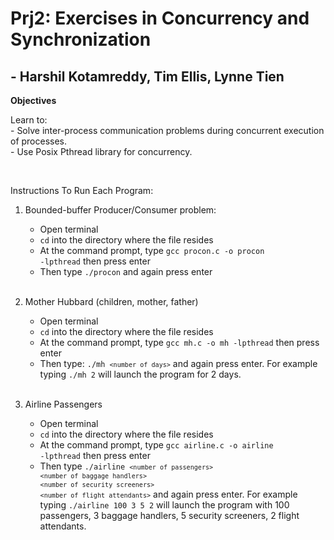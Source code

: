# Prj2: Exercises in Concurrency and Synchronization

## - Harshil Kotamreddy, Tim Ellis, Lynne Tien

**Objectives**
<p>Learn to:<br>
- Solve inter-process communication problems during concurrent execution of processes.<br>
- Use Posix Pthread library for concurrency.</p>
<br>
<p> Instructions To Run Each Program:<br>

1. Bounded-buffer Producer/Consumer problem:<br>
    - Open terminal
    - <code>cd</code> into the directory where the file resides
    - At the command prompt, type <code>gcc procon.c -o procon -lpthread</code> then press enter
    - Then type <code>./procon</code> and again press enter
    <br>
    
2. Mother Hubbard (children, mother, father)
    - Open terminal
    - <code>cd</code> into the directory where the file resides
    - At the command prompt, type <code>gcc mh.c -o mh -lpthread</code> then press enter
    - Then type: <code>./mh `<number of days>`</code> and again press enter. For example typing <code>./mh 2</code> will launch the program for 2 days.
    <br>
    
3. Airline Passengers
    - Open terminal
    - <code>cd</code> into the directory where the file resides
    - At the command prompt, type <code>gcc airline.c -o airline -lpthread</code> then press enter
    - Then type <code>./airline `<number of passengers>` `<number of baggage handlers>` `<number of security screeners>` `<number of flight attendants>`</code> and again press enter. For example typing <code>./airline 100 3 5 2</code> will launch the program with 100 passengers, 3 baggage handlers, 5 security screeners, 2 flight attendants.
    <br>